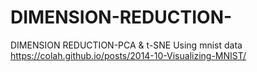# DIMENSION-REDUCTION-
DIMENSION REDUCTION-PCA &amp; t-SNE
Using mnist data
https://colah.github.io/posts/2014-10-Visualizing-MNIST/
